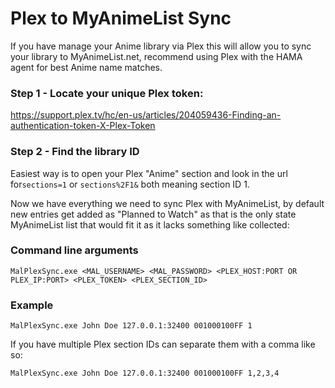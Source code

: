 # Plex to MyAnimeList Sync

If you have manage your Anime library via Plex this will allow you to sync your library to MyAnimeList.net, recommend using Plex with the HAMA agent for best Anime name matches.

### Step 1 - Locate your unique Plex token:

https://support.plex.tv/hc/en-us/articles/204059436-Finding-an-authentication-token-X-Plex-Token

### Step 2 - Find the library ID

Easiest way is to open your Plex "Anime" section and look in the url for```sections=1``` or ```sections%2F1&``` both meaning section ID 1.

Now we have everything we need to sync Plex with MyAnimeList, by default new entries get added as "Planned to Watch" as that is the only state MyAnimeList list that would fit it as it lacks something like collected:

### Command line arguments

```MalPlexSync.exe <MAL_USERNAME> <MAL_PASSWORD> <PLEX_HOST:PORT OR PLEX_IP:PORT> <PLEX_TOKEN> <PLEX_SECTION_ID>```

### Example

```MalPlexSync.exe John Doe 127.0.0.1:32400 001000100FF 1```

If you have multiple Plex section IDs can separate them with a comma like so:

```MalPlexSync.exe John Doe 127.0.0.1:32400 001000100FF 1,2,3,4```

